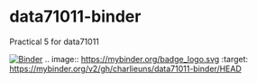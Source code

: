 # data71011-binder
Practical 5 for data71011

[![Binder](https://mybinder.org/badge_logo.svg)](https://mybinder.org/v2/gh/charlieuns/data71011-binder/HEAD)
.. image:: https://mybinder.org/badge_logo.svg
 :target: https://mybinder.org/v2/gh/charlieuns/data71011-binder/HEAD
